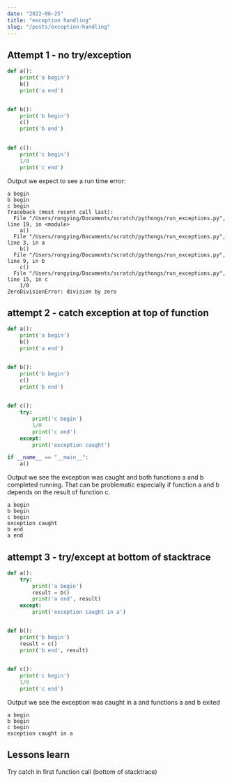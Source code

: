 ```yaml
---
date: "2022-06-25"
title: "exception handling"
slug: "/posts/exception-handling"
---
```


## Attempt 1 - no try/exception
```python
def a():
    print('a begin')
    b()
    print('a end')


def b():
    print('b begin')
    c()
    print('b end')

    
def c():
    print('c begin')
    1/0
    print('c end')
```
Output we expect to see a run time error:
```
a begin
b begin
c begin
Traceback (most recent call last):
  File "/Users/rongying/Documents/scratch/pythongs/run_exceptions.py", line 19, in <module>
    a()
  File "/Users/rongying/Documents/scratch/pythongs/run_exceptions.py", line 3, in a
    b()
  File "/Users/rongying/Documents/scratch/pythongs/run_exceptions.py", line 9, in b
    c()
  File "/Users/rongying/Documents/scratch/pythongs/run_exceptions.py", line 15, in c
    1/0
ZeroDivisionError: division by zero
```

## attempt 2 - catch exception at top of function
```python
def a():
    print('a begin')
    b()
    print('a end')


def b():
    print('b begin')
    c()
    print('b end')

    
def c():
    try: 
        print('c begin')
        1/0
        print('c end')
    except:
        print('exception caught')

if __name__ == "__main__":
    a()
```

Output we see the exception was caught and both functions a and b completed running. That can be problematic especially if function a and b depends on the result of function c.
```
a begin
b begin
c begin
exception caught
b end
a end
```

## attempt 3 - try/except at bottom of stacktrace
```python
def a():
    try:
        print('a begin')
        result = b()
        print('a end', result)
    except:
        print('exception caught in a')


def b():
    print('b begin')
    result = c()
    print('b end', result)

    
def c():
    print('c begin')
    1/0
    print('c end')
```

Output we see the exception was caught in a and functions a and b exited
```
a begin
b begin
c begin
exception caught in a
```

## Lessons learn
Try catch in first function call (bottom of stacktrace)
